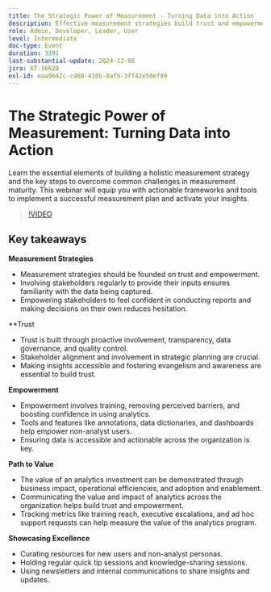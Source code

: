 ```yaml
---
title: The Strategic Power of Measurement - Turning Data into Action
description: Effective measurement strategies build trust and empowerment by involving stakeholders, ensuring data familiarity, and fostering confidence in decision-making, while trust is established through transparency, data governance, and stakeholder alignment, and empowerment is achieved through training, accessible tools, and actionable data, all contributing to demonstrating the value of analytics through business impact and operational efficiencies.
role: Admin, Developer, Leader, User
level: Intermediate
doc-type: Event
duration: 3391
last-substantial-update: 2024-12-06
jira: KT-16628
exl-id: eaa9642c-c460-410b-9af5-3ff42e50ef89
---
```

# The Strategic Power of Measurement: Turning Data into Action

Learn the essential elements of building a holistic measurement strategy and the key steps to overcome common challenges in measurement maturity. This webinar will equip you with actionable frameworks and tools to implement a successful measurement plan and activate your insights. 

>[!VIDEO](https://video.tv.adobe.com/v/3440935/?learn=on&enablevpops)

## Key takeaways

**Measurement Strategies**

* Measurement strategies should be founded on trust and empowerment.
* Involving stakeholders regularly to provide their inputs ensures familiarity with the data being captured.
* Empowering stakeholders to feel confident in conducting reports and making decisions on their own reduces hesitation.

**Trust

* Trust is built through proactive involvement, transparency, data governance, and quality control.
* Stakeholder alignment and involvement in strategic planning are crucial.
* Making insights accessible and fostering evangelism and awareness are essential to build trust.

**Empowerment**

* Empowerment involves training, removing perceived barriers, and boosting confidence in using analytics.
* Tools and features like annotations, data dictionaries, and dashboards help empower non-analyst users.
* Ensuring data is accessible and actionable across the organization is key.

**Path to Value**

* The value of an analytics investment can be demonstrated through business impact, operational efficiencies, and adoption and enablement.
* Communicating the value and impact of analytics across the organization helps build trust and empowerment.
* Tracking metrics like training reach, executive escalations, and ad hoc support requests can help measure the value of the analytics program.

**Showcasing Excellence**

* Curating resources for new users and non-analyst personas.
* Holding regular quick tip sessions and knowledge-sharing sessions.
* Using newsletters and internal communications to share insights and updates.
